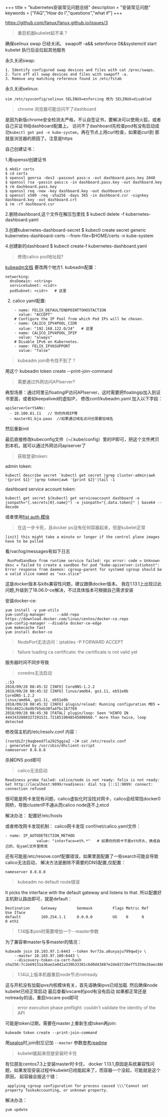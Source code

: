 +++
title = "kubernetes安装常见问题总结"
description = "安装常见问题"
keywords = ["FAQ","How do I","questions","what if"]
+++

https://github.com/fanux/fanux.github.io/issues/3

> 重启机器kubelet起不来？

确保selinux swap 已经关闭。     swapoff -a&& setenforce 0&&systemctl start kubelet         执行后会拉起其他服务

永久关闭swap:
```
1. Identify configured swap devices and files with cat /proc/swaps.
2. Turn off all swap devices and files with swapoff -a.
3. Remove any matching reference found in /etc/fstab
```
永久关闭selinux:

```
vim /etc/sysconfig/selinux SELINUX=enforcing 改为 SELINUX=disabled 
```

> chrome 浏览器可能访问不了dashboard

是因为新版chrome安全检测太严格，不认自签证书，要解决可以使用火狐，或者自己买证书给dashboard配置上。      访问不了dashboard先检查pod有没有启动成功`kubectl get pod -n kube-system`，再在节点上用curl检查，如果能curl到 那就是浏览器的原因了。注意是https

自己创建证书：

1.用openssl创建证书

```
$ mkdir certs
$ cd certs
$ openssl genrsa -des3 -passout pass:x -out dashboard.pass.key 2048
$ openssl rsa -passin pass:x -in dashboard.pass.key -out dashboard.key
$ rm dashboard.pass.key
$ openssl req -new -key dashboard.key -out dashboard.csr
$ openssl x509 -req -sha256 -days 365 -in dashboard.csr -signkey dashboard.key -out dashboard.crt
$ rm -rf dashboard.csr
```


2.删除dashboard,这个文件在解压包里找
$ kubectl delete -f kubernetes-dashboard.yaml

3.创建kubernetes-dashboard-secret
$ kubectl create secret generic kubernetes-dashboard-certs --from-file=$HOME/certs -n kube-system

4.创建新的dashboard
$ kubectl create-f kubernetes-dashboard.yaml

> 修改calico pod地址段?

[kubeadm文档](https://kubernetes.io/docs/reference/setup-tools/kubeadm/kubeadm-init/)  要改两个地方1. kubeadm配置：

```
networking:
  dnsDomain: <string>
  serviceSubnet: <cidr>
  podSubnet: <cidr>   # 这里
```
2. calico yaml配置:

```
    - name: FELIX_DEFAULTENDPOINTTOHOSTACTION
      value: "ACCEPT"
    # Configure the IP Pool from which Pod IPs will be chosen.
    - name: CALICO_IPV4POOL_CIDR
      value: "192.168.122.0/24"   # 这里
    - name: CALICO_IPV4POOL_IPIP
      value: "always"
    # Disable IPv6 on Kubernetes.
    - name: FELIX_IPV6SUPPORT
      value: "false"
```

> kubeadm join命令找不到了？

用这个 kubeadm token create --print-join-command

> 需要通过外网访问APIserver?

典型场景：通过阿里云floatingIP访问APIserver，这时需要把floatingip加入到证书里面，或者如keepalived的虚拟IP， 修改conf/kubeadm.yaml 加入以下字段：

```
apiServerCertSANs:
  - 10.100.81.11   // 你的外网IP等
  - master01.bja.paas  //如果通过域名访问也需要加域名
```
然后重新init

最后直接修改kubeconfig文件（~/.kube/config）里的IP即可，把这个文件拷贝到本机，就可以通过外网访问apiserver了

> 获取登录token:

admin token:
```
kubectl describe secret `kubectl get secret |grep cluster-admin|awk '{print $1}'`|grep token|awk '{print $2}'|tail -1
```
dashboard service account token:
```
kubectl get secret $(kubectl get serviceaccount dashboard -o jsonpath="{.secrets[0].name}") -o jsonpath="{.data.token}" | base64 --decode
```

或者使用[fist auth 模块](https://github.com/fanux/fist)

> 在这一步卡死，且docker ps没有任何容器起来，但是kubelet正常 

```
[init] this might take a minute or longer if the control plane images have to be pulled 
```
看/var/log/messages有如下日志
```
 RunPodSandbox from runtime service failed: rpc error: code = Unknown desc = failed to create a sandbox for pod "kube-apiserver-istiohost": Error response from daemon: cgroup-parent for systemd cgroup should be a valid slice named as "xxx.slice"
```
这是docker版本与k8s兼容性问题，建议跟换docker版本。  我在1.13.1上出现过此问题,升级到了18.06.0-ce解决，不过具体版本可根据自己需求安装

安装docker-ce:
```
yum install -y yum-utils
yum-config-manager     --add-repo     https://download.docker.com/linux/centos/docker-ce.repo
yum-config-manager --disable docker-ce-edge
yum makecache fast
yum install docker-ce
```

> NodePort无法访问：iptables -P FORWARD ACCEPT

> failure loading ca certificate: the certificate is not valid yet

服务器时间不同步导致

> coredns无法启动

```
.:53
2018/09/28 08:45:32 [INFO] CoreDNS-1.2.2
2018/09/28 08:45:32 [INFO] linux/amd64, go1.11, eb51e8b
CoreDNS-1.2.2
linux/amd64, go1.11, eb51e8b
2018/09/28 08:45:32 [INFO] plugin/reload: Running configuration MD5 = f65c4821c8a9b7b5eb30fa4fbc167769
2018/09/28 08:45:38 [FATAL] plugin/loop: Seen "HINFO IN 4443432808327291531.7218519048545008660." more than twice, loop detected
```
修改宿主机的/etc/resolv.conf
内容：
```
[root@iZrj9aqbeed7la2925ggzaZ ~]# cat /etc/resolv.conf
; generated by /usr/sbin/dhclient-script
nameserver 8.8.8.8
```
杀掉DNS pod即可

> calico无法启动

```
Readiness probe failed: calico/node is not ready: felix is not ready: Get http://localhost:9099/readiness: dial tcp [::1]:9099: connect: connection refused 
```
很可能是网卡发现有问题，calico虚拟化时没找对网卡，calico会经常找docker0网桥，导致clusterIP不通从而calico node连不上etcd

解决办法：
配置好/etc/hosts

或者修改网卡发现机制：
calico网卡发现 conf/net/calico.yaml文件：
```
- name: IP_AUTODETECTION_METHOD
              value: "interface=eth.*"   # 如果你的网卡不是eth开头，换成自己的，在yaml文件里修改
```

还有可能是/etc/resove.conf配置错误，如果里面配置了一些search可能会导致calico无法启动，
解决方法是删除不需要的DNS配置,仅配置：
```
nameserver 8.8.8.8
```

> kubeadm no default route错误

 It picks the interface with the default gateway and listens to that.
所以配置好主机默认路由即可，就是default：
```
Destination     Gateway         Genmask         Flags Metric Ref    Use Iface
default         169.254.1.1     0.0.0.0         UG    0      0        0 eth1
```

> 1.14版本join时需要增加一个--master参数

为了兼容单master与多master的情况：
```
kubeadm join 10.103.97.1:6443 --token 9vr73a.a8uxyaju799qwdjv \
    --master 10.103.97.100:6443 \
    --discovery-token-ca-cert-hash sha256:7c2e69131a36ae2a042a339b33381c6d0d43887e2de83720eff5359e26aec866
```

> 1.14以上版本机器重启node节点notready

这与开机没有加载ipvs内核模块有关，首先请确保ipvs已经加载.
然后确保node kubelet已经正常启动
最后查看lvscare的pod有没有启动
如果都正常还是notready的话，重启lvscare pod即可

> error execution phase preflight: couldn't validate the identity of the API 

可能是token过期，需要在master上重新生成token再join:
```
kubeadm token create --print-join-command
```
用[sealos](https://github.com/fanux/sealos)时,join别忘记加 `--master` 参数[参考readme](https://github.com/fanux/sealos)

> kubelet能起来但是安装时卡住

有位朋友centos7.3上安装master时卡住， docker 1.13.1,原因是系统兼容性问题，如果发现安装过程中kubelet已经能起来了，而容器一个没起，可能就是这个原因，
起容器会报这个错：
```
 applying cgroup configuration for process caused \\\"Cannot set property TasksAccounting, or unknown property.
```
解决办法：
```
yum update
```
